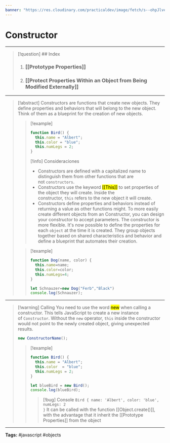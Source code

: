 ```yaml
---
banner: "https://res.cloudinary.com/practicaldev/image/fetch/s--ohpJlve1--/c_imagga_scale,f_auto,fl_progressive,h_420,q_auto,w_1000/https://res.cloudinary.com/drquzbncy/image/upload/v1586605549/javascript_banner_sxve2l.jpg"
---
```

# Constructor
<hr> 

> [!question] ## Index
> 
>1. ### [[Prototype Properties]]
>2. ### [[Protect Properties Within an Object from Being Modified Externally]]
>

<hr> 

> [!abstract]
> Constructors are functions that create new objects. They define properties and behaviors that will belong to the new object. 
> Think of them as a blueprint for the creation of new objects.
> 
> > [!example]
> > 
> > ```js
> > function Bird() {
> >   this.name = "Albert";
> >   this.color = "blue";
> >   this.numLegs = 2;
> > }
> > ```
> > [!info] Consideraciones
> > -   Constructors are defined with a capitalized name to distinguish them from other functions that are not `constructors`.
> > -   Constructors use the keyword <mark>[[This]]</mark> to set properties of the object they will create. Inside the constructor, `this` refers to the new object it will create.
> > -   Constructors define properties and behaviors instead of returning a value as other functions might.
> To more easily create different objects from an Constructor, you can design your constructor to accept parameters. 
> The constructor is more flexible. It's now possible to define the properties for each `object` at the time it is created. They group objects together based on shared characteristics and behavior and define a blueprint that automates their creation.
> 
> > [!example]
> > 
> > ```js
> > function Dog(name, color) {
> >   this.name=name;
> >   this.color=color;
> >   this.numLegs=4;
> > }
> > 
> > let Schnauzer=new Dog("Ferb","Black")
> > console.log(Schnauzer);
> > ```
> 
> 
> 

<hr> 

> [!warning] Calling
> You need to use the word <mark>new</mark> when calling a constructor. This tells JavaScript to create a new instance of `Constructor`. Without the `new` operator, `this` inside the constructor would not point to the newly created object, giving unexpected results.
> 
> ```js
> new ConstructorName();
> ```
> 
> > [!example]
> > ```js
> > function Bird() {
> >   this.name = "Albert";
> >   this.color  = "blue";
> >   this.numLegs = 2;
> > }
> > 
> > let blueBird = new Bird();
> > console.log(blueBird);
> > ```
> > > [!bug] Console
> > > <code>Bird { name: 'Albert', color: 'blue', numLegs: 2 }</code>
> It can be called with the function [[Object.create()]], with the advantage that it inherit the [[Prototype Properties]] from the object
> 

<hr>
<b>Tags:</b> #javascript #objects 